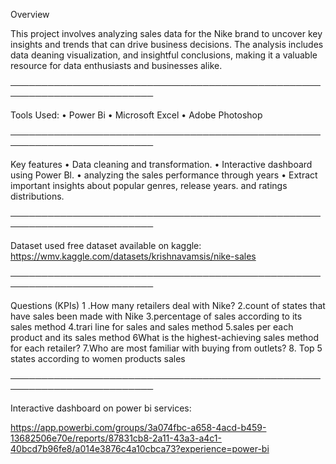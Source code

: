Overview

This project involves analyzing sales data for the Nike brand to uncover key insights and trends that can drive
business decisions. The analysis includes data deaning visualization, and insightful conclusions, making it a valuable
resource for data enthusiasts and businesses alike.

─────────────────────────────────────────────────────────────────────────

Tools Used:
• Power Bi
• Microsoft Excel
• Adobe Photoshop

─────────────────────────────────────────────────────────────────────────

Key features
• Data cleaning and transformation. • Interactive dashboard using Power Bl.
• analyzing the sales performance through years
• Extract important insights about popular genres, release years. and ratings distributions.

─────────────────────────────────────────────────────────────────────────

Dataset used
free dataset available on kaggle: https://wmv.kaggle.com/datasets/krishnavamsis/nike-sales

─────────────────────────────────────────────────────────────────────────

Questions (KPIs)
1 .How many retailers deal with Nike?
2.count of states that have sales been made with Nike
3.percentage of sales according to its sales method
4.trari line for sales and sales method
5.sales per each product and its sales method
6What is the highest-achieving sales method for each retailer?
7.Who are most familiar with buying from outlets?
8. Top 5 states according to women products sales

─────────────────────────────────────────────────────────────────────────

Interactive dashboard on power bi services:

https://app.powerbi.com/groups/3a074fbc-a658-4acd-b459-13682506e70e/reports/87831cb8-2a11-43a3-a4c1-40bcd7b96fe8/a014e3876c4a10cbca73?experience=power-bi
